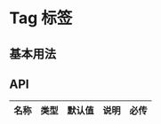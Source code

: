
# Tag 标签

## 基本用法

<d-tagDemo></d-tagDemo>

## API

| 名称 | 类型 | 默认值 | 说明 | 必传 |
| :--: | :--: | :----: | ---- | ---- |
